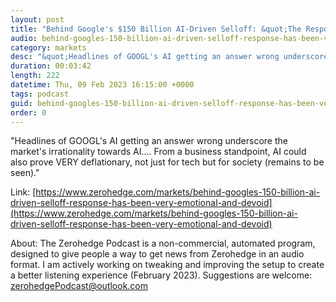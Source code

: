 ```yaml
---
layout: post
title: "Behind Google's $150 Billion AI-Driven Selloff: &quot;The Response Has Been Very Emotional And Devoid Of Reality&quot;"
audio: behind-googles-150-billion-ai-driven-selloff-response-has-been-very-emotional-and-devoid-0
category: markets
desc: "&quot;Headlines of GOOGL's AI getting an answer wrong underscore the market's irrationality towards AI.... From a business standpoint, AI could also prove VERY deflationary, not just for tech but for society (remains to be seen).&quot;"
duration: 00:03:42
length: 222
datetime: Thu, 09 Feb 2023 16:15:00 +0000
tags: podcast
guid: behind-googles-150-billion-ai-driven-selloff-response-has-been-very-emotional-and-devoid-0
order: 0
---
```

&quot;Headlines of GOOGL's AI getting an answer wrong underscore the market's irrationality towards AI.... From a business standpoint, AI could also prove VERY deflationary, not just for tech but for society (remains to be seen).&quot;

Link: [https://www.zerohedge.com/markets/behind-googles-150-billion-ai-driven-selloff-response-has-been-very-emotional-and-devoid](https://www.zerohedge.com/markets/behind-googles-150-billion-ai-driven-selloff-response-has-been-very-emotional-and-devoid)

About: The Zerohedge Podcast is a non-commercial, automated program, designed to give people a way to get news from Zerohedge in an audio format.  I am actively working on tweaking and improving the setup to create a better listening experience (February 2023).  Suggestions are welcome: [zerohedgePodcast@outlook.com](mailto:zerohedgePodcast@outlook.com)